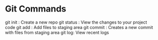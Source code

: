 # Git Commands

git init : Create a new repo
git status : View the changes to your project code
git add : Add files to staging area
git commit : Creates a new commit with files from staging area
git log: View recent logs